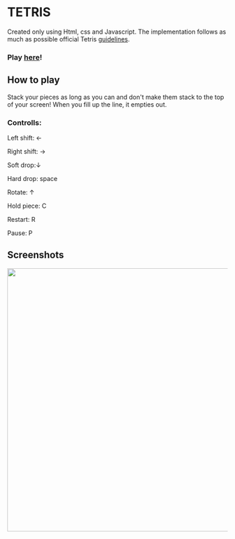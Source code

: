 # TETRIS

Created only using Html, css and Javascript. The implementation follows as much as possible official Tetris [guidelines](https://tetris.fandom.com/wiki/Tetris_Guideline).

### Play [here](http://web.studenti.math.pmf.unizg.hr/~gorivan/)!

## How to play

Stack your pieces as long as you can and don't make them stack to the top of your screen!
When you fill up the line, it empties out.

### Controlls:

Left shift: ←

Right shift: →

Soft drop:↓

Hard drop: space

Rotate: ↑

Hold piece: C

Restart: R

Pause: P

## Screenshots

<img src="./Images/screenshot_1.png" width="600"/>
